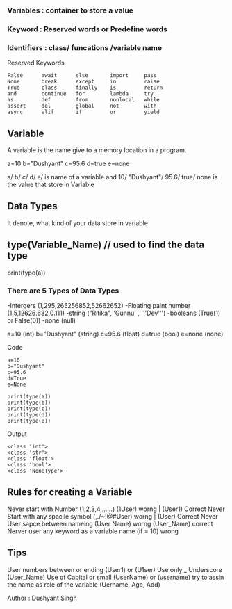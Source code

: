 
### Variables : container to store a value 
### Keyword : Reserved words or Predefine words
### Identifiers : class/ funcations /variable name 

Reserved Keywords
```
False      await      else       import     pass
None       break      except     in         raise
True       class      finally    is         return
and        continue   for        lambda     try
as         def        from       nonlocal   while
assert     del        global     not        with
async      elif       if         or         yield

```


## Variable 
A variable is the name give to a memory location in a program.

a=10 
b="Dushyant"
c=95.6 
d=true
e=none

a/ b/ c/ d/ e/ is name of a variable and 10/ "Dushyant"/ 95.6/ true/ none is the value that store in Variable 

## Data Types
It denote, what kind of your data store in variable 

## type(Variable_Name) // used to find the data type

print(type(a))

### There are 5 Types of Data Types
-Intergers  (1,295,265256852,52662652)
-Floating paint number (1.5,12626.632,0.111)
-string ("Ritika", 'Gunnu' , '''Dev''')
-booleans (True(1) or False(0))
-none (null)

a=10  (int)
b="Dushyant" (string)
c=95.6 (float)
d=true (bool)
e=none (none)


Code
``` 
a=10 
b="Dushyant"
c=95.6 
d=True
e=None

print(type(a))
print(type(b))
print(type(c))
print(type(d))
print(type(e))
```

Output
```
<class 'int'>
<class 'str'>
<class 'float'>
<class 'bool'>
<class 'NoneType'>
```
 ## Rules for creating a Variable 
 
 Never start with Number (1,2,3,4,......) (1User) worng | (User1) Correct
 Never Start with any spacile symbol (,./~!@#$%\) ($User) worng | (User) Correct
 Never User sapce between nameing (User Name) worng (User_Name) correct
 Nerver user any keyword as a variable name (if = 10) wrong 
 
 ## Tips
 User numbers between or ending (User1) or (U1ser)
 Use only _ Underscore (User_Name)
 Use of Capital or small (UserName) or (username)
 try to assin the name as role of the variable (Uername, Age, Add)
 
 
 Author : Dushyant Singh
